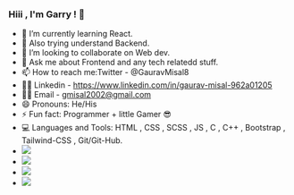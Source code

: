 ###   Hiii , I'm Garry ! 👋
- 🔭 I’m currently learning React.
- 🌱 Also trying understand Backend.
- 👯 I’m looking to collaborate on Web dev.
- 💬 Ask me about Frontend and any tech relatedd stuff.
- 📫 How to reach me:Twitter - @GauravMisal8 
- 👨‍💻 Linkedin - https://www.linkedin.com/in/gaurav-misal-962a01205
- 👨‍💻 Email - gmisal2002@gmail.com
- 😄 Pronouns: He/His
- ⚡ Fun fact: Programmer + little Gamer 😎
- 💻 Languages and Tools: HTML , CSS , SCSS , JS , C , C++ , Bootstrap , Tailwind-CSS , Git/Git-Hub.
-  <img src="https://komarev.com/ghpvc/?username=garry000&color=dc143c">
-  <img src="https://github-readme-stats.vercel.app/api/top-langs/?username=garry000">
-  <img src="https://github-readme-stats.vercel.app/api?username=garry000">
-  <img src="https://github-readme-streak-stats.herokuapp.com/?user=garry000">
